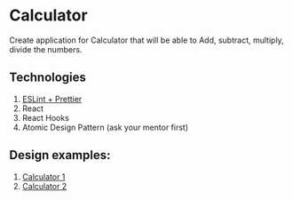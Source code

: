 # Calculator

Create application for Calculator that will be able to Add, subtract, multiply, divide the numbers.

## Technologies
1. [ESLint + Prettier](https://github.com/ebs-integrator/ebs-fe-intership-test-1)
2. React
3. React Hooks
4. Atomic Design Pattern (ask your mentor first)

## Design examples:
1. [Calculator 1](https://prnt.sc/t49oxf)
2. [Calculator 2](https://prnt.sc/t49ptg)
